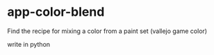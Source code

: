 # app-color-blend
Find the recipe for mixing a color from a paint set (vallejo game color)

write in python


